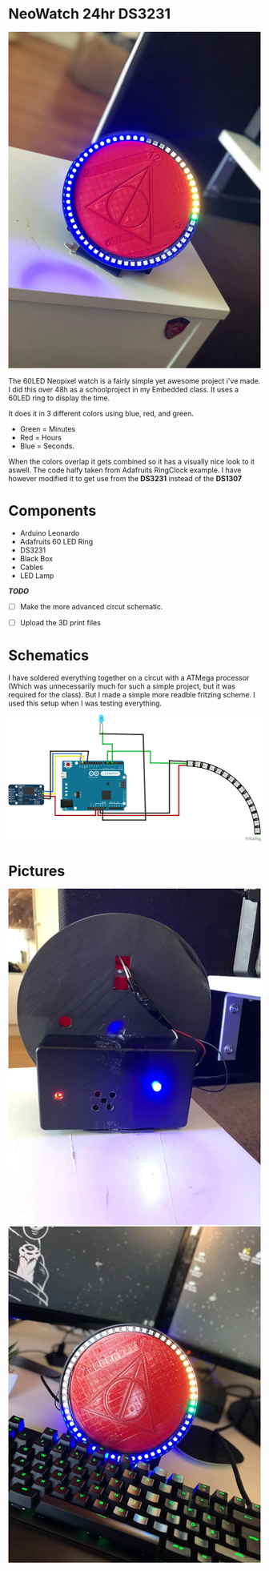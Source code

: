 # NeoWatch 24hr DS3231

![alt text](https://raw.githubusercontent.com/C-HGP/NeoWatch/master/ProjectNeoWatch/NeoWatch_2.jpg)

The 60LED Neopixel watch is a fairly simple yet awesome project i've made. I did this over 48h as a schoolproject in my Embedded class. It uses a 60LED ring to display the time. 

It does it in 3 different colors using blue, red, and green. 
* Green = Minutes
* Red = Hours
* Blue = Seconds.

When the colors overlap it gets combined so it has a visually nice look to it aswell.
The code halfy taken from Adafruits RingClock example. I have however modified it to get use from the **DS3231** instead of the **DS1307** 

# Components # 
* Arduino Leonardo
* Adafruits 60 LED Ring
* DS3231
* Black Box 
* Cables
* LED Lamp

***TODO***
- [ ] Make the more advanced circut schematic.
- [ ] Upload the 3D print files


# Schematics #

I have soldered everything together on a circut with a ATMega processor (Which was unnecessarily much for such a simple project, but it was required for the class). But I made a simple more readble fritzing scheme. I used this setup when I was testing everything. 

![alt text](https://raw.githubusercontent.com/C-HGP/NeoWatch/master/ProjectNeoWatch/Schematics.png)

# Pictures # 
![alt text](https://raw.githubusercontent.com/C-HGP/NeoWatch/master/ProjectNeoWatch/NeoWatch_3.jpg)
![alt text](https://raw.githubusercontent.com/C-HGP/NeoWatch/master/ProjectNeoWatch/NeoWatch_1.jpg)
